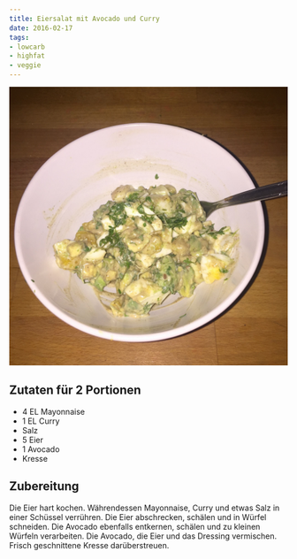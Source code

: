 ```yaml
---
title: Eiersalat mit Avocado und Curry
date: 2016-02-17
tags:
- lowcarb
- highfat
- veggie
---
```


![](/img/eiersalat-mit-avocado-und-curry.jpg)

## Zutaten für 2 Portionen
- 4 EL  Mayonnaise
- 1 EL  Curry
- Salz
- 5     Eier
- 1     Avocado
- Kresse

## Zubereitung
Die Eier hart kochen. Währendessen Mayonnaise, Curry und etwas Salz in einer Schüssel verrühren. Die Eier abschrecken, schälen und in Würfel schneiden. Die Avocado ebenfalls entkernen, schälen und zu kleinen Würfeln verarbeiten. Die Avocado, die Eier und das Dressing vermischen. Frisch geschnittene Kresse darüberstreuen.

